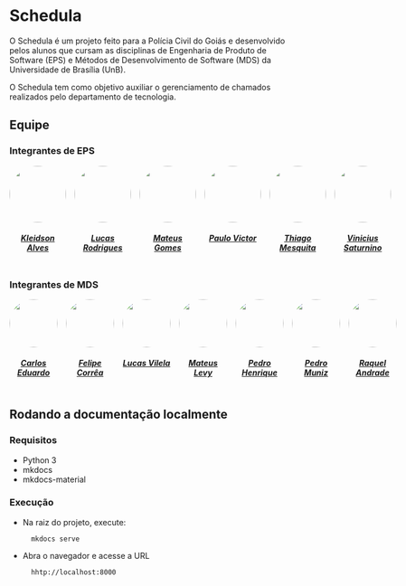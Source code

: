 # Schedula

O Schedula é um projeto feito para a Polícia Civil do Goiás e desenvolvido pelos alunos que cursam as disciplinas de Engenharia de Produto de Software (EPS) e Métodos de Desenvolvimento de Software (MDS) da Universidade de Brasília (UnB).

O Schedula tem como objetivo auxiliar o gerenciamento de chamados realizados pelo departamento de tecnologia.

## Equipe

### Integrantes de EPS



<center>

<div style="display: flex; flex-direction: row; gap: 15px" >
    <div>
        <a href="https://github.com/kleidsonalves">
                <img style="border-radius: 50%;"         src="https://github.com/kleidson-alves.png" width="100px;"/>
                <h5 class="text-center">Kleidson Alves</h5>
        </a>       
    </div>
    <div>
        <a href="https://github.com/lucas229">
                <img style="border-radius: 50%;"         src="https://github.com/lucas229.png" width="100px;"/>
                <h5 class="text-center">Lucas Rodrigues</h5>
        </a>       
    </div>
    <div>
        <a href="https://github.com/matgomes21">
                <img style="border-radius: 50%;"         src="https://github.com/matgomes21.png" width="100px;"/>
                <h5 class="text-center">Mateus Gomes</h5>
        </a>       
    </div>
    <div>
        <a href="https://github.com/twistershark">
                <img style="border-radius: 50%;"         src="https://github.com/twistershark.png" width="100px;"/>
                <h5 class="text-center">Paulo Victor</h5>
        </a>       
    </div>
    <div>
        <a href="https://github.com/thiagompc">
                <img style="border-radius: 50%;"         src="https://github.com/thiagompc.png" width="100px;"/>
                <h5 class="text-center">Thiago Mesquita</h5>
        </a>       
    </div>
    <div>
        <a href="https://github.com/viniciussaturnino">
                <img style="border-radius: 50%;"         src="https://github.com/viniciussaturnino.png" width="100px;"/>
                <h5 class="text-center">Vinicius Saturnino</h5>
        </a>       
    </div>
</div>
    
</center>

### Integrantes de MDS

<center>

<div style="display: flex; flex-direction: row; gap: 15px" >
    <div>
        <a href="https://github.com/Carlos-E-Souza">
                <img style="border-radius: 50%;"         src="https://github.com/Carlos-E-Souza.png" width="85px;"/>
                <h5 class="text-center">Carlos Eduardo</h5>
        </a>       
    </div>
    <div>
        <a href="https://github.com/MastromauroUnB">
                <img style="border-radius: 50%;"         src="https://github.com/MastromauroUnB.png" width="85px;"/>
                <h5 class="text-center">Felipe Corrêa</h5>
        </a>       
    </div>
    <div>
        <a href="https://github.com/Lucas-AV">
                <img style="border-radius: 50%;"         src="https://github.com/Lucas-AV.png" width="85px;"/>
                <h5 class="text-center">Lucas Vilela</h5>
        </a>       
    </div>
    <div>
        <a href="https://github.com/mateus9levy">
                <img style="border-radius: 50%;"         src="https://github.com/mateus9levy.png" width="85px;"/>
                <h5 class="text-center">Mateus Levy</h5>
        </a>       
    </div>
    <div>
        <a href="https://github.com/Muniz2811">
                <img style="border-radius: 50%;"         src="https://github.com/Muniz2811.png" width="85px;"/>
                <h5 class="text-center">Pedro Henrique</h5>
        </a>       
    </div>
    <div>
        <a href="https://github.com/PedroFMuniz">
                <img style="border-radius: 50%;"         src="https://github.com/PedroFMuniz.png" width="85px;"/>
                <h5 class="text-center">Pedro Muniz</h5>
        </a>       
    </div>
    <div>
        <a href="https://github.com/raquel-andrade">
                <img style="border-radius: 50%;"         src="https://github.com/raquel-andrade.png" width="85px;"/>
                <h5 class="text-center">Raquel Andrade</h5>
        </a>       
    </div>
</div>
    
</center>


## Rodando a documentação localmente

### Requisitos

- Python 3
- mkdocs
- mkdocs-material

### Execução

- Na raiz do projeto, execute: 
 
        mkdocs serve
     
     
- Abra o navegador e acesse a URL
        
        hhtp://localhost:8000 
